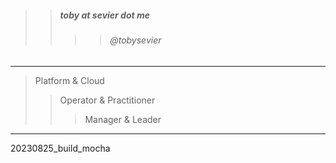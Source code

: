 

> 
>> ##### toby at sevier dot me
>>>> ###### @tobysevier

---

> Platform & Cloud
>> Operator & Practitioner
>>> Manager & Leader

---



20230825_build_mocha